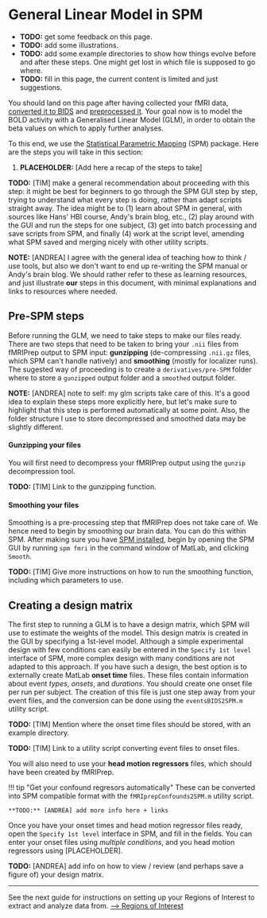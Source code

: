 # General Linear Model in SPM

- **TODO:**  get some feedback on this page.
- **TODO:**  add some illustrations.
- **TODO:**  add some example directories to show how things evolve before and after these steps. One might get lost in which file is supposed to go where.
- **TODO:**  fill in this page, the current content is limited and just suggestions.

You should land on this page after having collected your fMRI data, [converted it to BIDS](./fmri-bids-conversion.md) and [preprocessed it](./fmri-prepocessing-qa.md). Your goal now is to model the BOLD activity with a Generalised Linear Model (GLM), in order to obtain the beta values on which to apply further analyses.

To this end, we use the [Statistical Parametric Mapping](https://www.fil.ion.ucl.ac.uk/spm/) (SPM) package. Here are the steps you will take in this section:

1. **PLACEHOLDER:** [Add here a recap of the steps to take]

**TODO:** [TIM] make a general recommendation about proceeding with this step: it might be best for beginners to go through the SPM GUI step by step, trying to understand what every step is doing, rather than adapt scripts straight away. The idea might be to (1) learn about SPM in general, with sources like Hans' HBI course, Andy's brain blog, etc., (2) play around with the GUI and run the steps for one subject, (3) get into batch processing and save scripts from SPM, and finally (4) work at the script level, amending what SPM saved and merging nicely with other utility scripts.

**NOTE:** [ANDREA] I agree with the general idea of teaching how to think / use tools, but also we don't want to end up re-writing the SPM manual or Andy's brain blog. We should rather refer to these as learning resources, and just illustrate **our** steps in this document, with minimal explanations and links to resources where needed.

## Pre-SPM steps

Before running the GLM, we need to take steps to make our files ready. There are two steps that need to be taken to bring your `.nii` files from fMRIPrep output to SPM input: **gunzipping** (de-compressing `.nii.gz` files, which SPM can't handle natively) and **smoothing** (mostly for localizer runs). The sugested way of proceeding is to create a `derivatives/pre-SPM` folder where to store a `gunzipped` output folder and a `smoothed` output folder.

**NOTE:** [ANDREA] note to self: my glm scripts take care of this. It's a good idea to explain these steps more explicitly here, but let's make sure to highlight that this step is performed automatically at some point. Also, the folder structure I use to store decompressed and smoothed data may be slightly different.

#### Gunzipping your files

You will first need to decompress your fMRIPrep output using the `gunzip` decompression tool. 

**TODO:** [TIM] Link to the gunzipping function.

#### Smoothing your files

Smoothing is a pre-processing step that fMRIPrep does not take care of. We hence need to begin by smoothing our brain data. You can do this within SPM. After making sure you have [SPM installed](./fmri-setup-env.md/#spm), begin by opening the SPM GUI by running `spm fmri` in the command window of MatLab, and clicking `Smooth`.

**TODO:** [TIM] Give more instructions on how to run the smoothing function, including which parameters to use.

## Creating a design matrix

The first step to running a GLM is to have a design matrix, which SPM will use to estimate the weights of the model. This design matrix is created in the GUI by specifying a 1st-level model. Although a simple experimental design with few conditions can easily be entered in the `Specify 1st level` interface of SPM, more complex design with many conditions are not adapted to this approach. If you have such a design, the best option is to externally create MatLab **onset time** files. These files contain information about event *types*, *onsets*, and *durations*. You should create one onset file per run per subject. The creation of this file is just one step away from your event files, and the conversion can be done using the `eventsBIDS2SPM.m` utility script.

**TODO:** [TIM] Mention where the onset time files should be stored, with an example directory.

**TODO:** [TIM] Link to a utility script converting event files to onset files.

You will also need to use your **head motion regressors** files, which should have been created by fMRIPrep.

!!! tip "Get your confound regresors automatically"
    These can be converted into SPM compatible format with the `fMRIprepConfounds2SPM.m` utility script.
    
    **TODO:** [ANDREA] add more info here + links

Once you have your onset times and head motion regressor files ready, open the `Specify 1st level` interface in SPM, and fill in the fields. You can enter your onset files using _multiple conditions_, and you head motion regressors using [PLACEHOLDER]. 

**TODO:** [ANDREA] add info on how to view / review (and perhaps save a figure of) your design matrix. 

<!-- 
	SMOOTHING THE LOCALISER FILES
1.	Select the files which contain _space-MNI152NLin2009cAsym*_desc-preproc_bold.nii and save them in another folder called funcneeded
2.	gunzip the files using gunzip(‘*.gz’) in Matlab for this folder
3.	select localiser 1 files (2 as we had 2 runs) and then select ALL frames
4.	click on smooth and put as settings fwhm = [4 4 4] and smooth.prefix = smooth_
5.	save batch and run

	MODEL LOC 1 (follow same steps for loc2)
General note: remember to specify model, review model, estimate , results

•	Make a directory in matlab by going to console and writing mkdir ‘nameofdir’
•	Units for design = seconds
•	Interscan interval = 2
•	Mcirotime resolution = 60 microtime onset = 30
•	use the localiser 1 run 1 events.tsv file and filter the timings and durations for each condition and save as a txt file containing 2 columns with no headings 	(onset, duration)
	when using these files, go to the matlab terminal and use the following command e.g. for faces: FacesRun1 = importdata('Faces_run1.txt');
	FacesRun1(:,1) You will need to copy and paste these timings in the onset section of the corresponding condition tab under your fMRI model specification

•	You will also need to add in multiple regressor file for each run (which are the nuisance regressors). Use the sub-00_task-loc1_run-1_desc-confounds_timeseries files for each run and task. So make 	a new txt file for each run and task with the following regressor columns: global signal (first column), trans x, trans y, trans z, rot x, rot y, rot z and the non_steady columns. We 	also want to 	use the framewise displacement info. Therefore in the timeseries file add another column after framewise displacement and add excel function if ( = IF (select the square of the framewise 		displacement column) >0.5 , 1, 0). When copying this column make sure that it is copying the values and not the function so use: paste special – as values

•	After having specified and reviewed the model, you estimate the model (click on estimate -> select the SPM.mat folder and change write residuals to yes and run. 
•	Click on results -> select the SPM file and then make your contrasts of interest. Click on define new contrasts, give it a name and write the contrast you are interested in using 1, -1 and 0
•	Apply masking: none, set threshold at 0.001 and look at results 


EXPERIMENTAL TASK (not "by hand" but via scripts)

•	In test - analysis - func (on GITHUB) open the SPM_GLM_exp_checkmateLo.m file. Change the fMRIPrepPath to the acyl fMRIPrepPath and change OutRoot to an output folder of your choice. 
•	Run the script. It will be creating the SPM.mat file and the beta files for each stimulus i.e. chess position (+ a beta file for each nuisance regressor) for each experimental run. These will be 	located in your selected output folder - GLM - sub-XX - exp
•	Open the MVPAMAYscript in test - analysis - CosmoMVPA (GitHub) and change DataDir to folder in which your SPM.mat file you just created is located in. If working on Mac, make sure you add a / to 	the end of location
•	Select your ROI directory, i.e. the location where you have stored your created ROIs masks. 	
•	IN ROIs, select which ROIs you want to include in analysis
•	Under subjects fill in which sub numbers you are including in analysis
•	As output you will obtain three excel files. The first depicts a matrix on how well lda can classify between checkmate and non-checkmate on average per fold for each pairwise condition. It also 	provides some additional information like  amount of voxels included in the analysis (data_size) and also how well the classifier was at distinguishing between checkmate and non-checkmate stimuli.
	The second Excel document depicts a matrix which shows the average distance between each pairwise compared conditions, using the ldc function which calculates the cross-validated distance along 	the linear discriminant (this is equivalent to the cross-validated mahalanobis distance.) The third excel file is the same but with the value rescaled to be between 0 and 1. 
•	The script also permits you to make a heat map of the matrices.  -->

---

See the next guide for instructions on setting up your Regions of Interest to extract and analyze data from. [--> Regions of Interest](fmri-rois.md)
